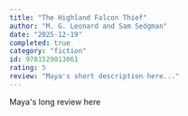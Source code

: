 ```yaml
---
title: "The Highland Falcon Thief"
author: "M. G. Leonard and Sam Sedgman"
date: "2025-12-19"
completed: true
category: "fiction"
id: 9781529013061
rating: 5
review: "Maya's short description here..."
---
```


Maya's long review here
